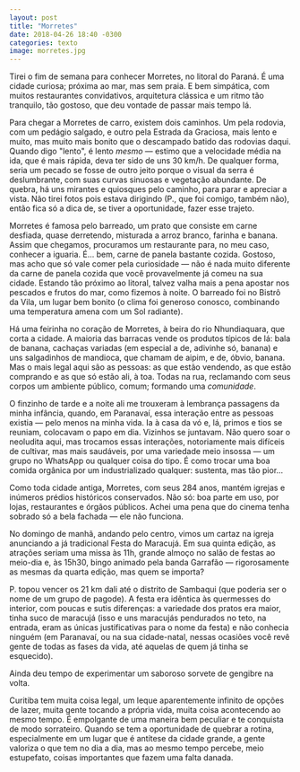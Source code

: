 ```yaml
---
layout: post
title: "Morretes"
date: 2018-04-26 18:40 -0300
categories: texto
image: morretes.jpg
---
```

Tirei o fim de semana para conhecer Morretes, no litoral do Paraná. É uma cidade curiosa; próxima ao mar, mas sem praia. E bem simpática, com muitos restaurantes convidativos, arquitetura clássica e um ritmo tão tranquilo, tão gostoso, que deu vontade de passar mais tempo lá.

Para chegar a Morretes de carro, existem dois caminhos. Um pela rodovia, com um pedágio salgado, e outro pela Estrada da Graciosa, mais lento e muito, mas muito mais bonito que o descampado batido das rodovias daqui. Quando digo "lento", é lento _mesmo_ — estimo que a velocidade média na ida, que é mais rápida, deva ter sido de uns 30 km/h. De qualquer forma, seria um pecado se fosse de outro jeito porque o visual da serra é deslumbrante, com suas curvas sinuosas e vegetação abundante. De quebra, há uns mirantes e quiosques pelo caminho, para parar e apreciar a vista. Não tirei fotos pois estava dirigindo (P., que foi comigo, também não), então fica só a dica de, se tiver a oportunidade, fazer esse trajeto.

Morretes é famosa pelo barreado, um prato que consiste em carne desfiada, quase derretendo, misturada a arroz branco, farinha e banana. Assim que chegamos, procuramos um restaurante para, no meu caso, conhecer a iguaria. É… bem, carne de panela bastante cozida. Gostoso, mas acho que só vale comer pela curiosidade — não é nada muito diferente da carne de panela cozida que você provavelmente já comeu na sua cidade. Estando tão próximo ao litoral, talvez valha mais a pena apostar nos pescados e frutos do mar, como fizemos à noite. O barreado foi no Bistrô da Vila, um lugar bem bonito (o clima foi generoso conosco, combinando uma temperatura amena com um Sol radiante).

Há uma feirinha no coração de Morretes, à beira do rio Nhundiaquara, que corta a cidade. A maioria das barracas vende os produtos típicos de lá: bala de banana, cachaças variadas (em especial a de, adivinhe só, banana) e uns salgadinhos de mandioca, que chamam de aipim, e de, óbvio, banana. Mas o mais legal aqui são as pessoas: as que estão vendendo, as que estão comprando e as que só estão ali, à toa. Todas na rua, reclamando com seus corpos um ambiente público, comum; formando uma _comunidade_.

O finzinho de tarde e a noite ali me trouxeram à lembrança passagens da minha infância, quando, em Paranavaí, essa interação entre as pessoas existia — pelo menos na minha vida. Ia à casa da vó e, lá, primos e tios se reuniam, colocavam o papo em dia. Vizinhos se juntavam. Não quero soar o neoludita aqui, mas trocamos essas interações, notoriamente mais difíceis de cultivar, mas mais saudáveis, por uma variedade meio insossa — um grupo no WhatsApp ou qualquer coisa do tipo. É como trocar uma boa comida orgânica por um industrializado qualquer: sustenta, mas tão pior…

Como toda cidade antiga, Morretes, com seus 284 anos, mantém igrejas e inúmeros prédios históricos conservados. Não só: boa parte em uso, por lojas, restaurantes e órgãos públicos. Achei uma pena que do cinema tenha sobrado só a bela fachada — ele não funciona.

No domingo de manhã, andando pelo centro, vimos um cartaz na igreja anunciando a já tradicional Festa do Maracujá. Em sua quinta edição, as atrações seriam uma missa às 11h, grande almoço no salão de festas ao meio-dia e, às 15h30, bingo animado pela banda Garrafão — rigorosamente as mesmas da quarta edição, mas quem se importa?

P. topou vencer os 21 km dali até o distrito de Sambaqui (que poderia ser o nome de um grupo de pagode). A festa era idêntica às quermesses do interior, com poucas e sutis diferenças: a variedade dos pratos era maior, tinha suco de maracujá (isso e uns maracujás pendurados no teto, na entrada, eram as únicas justificativas para o nome da festa) e não conhecia ninguém (em Paranavaí, ou na sua cidade-natal, nessas ocasiões você revê gente de todas as fases da vida, até aquelas de quem já tinha se esquecido).

Ainda deu tempo de experimentar um saboroso sorvete de gengibre na volta.

Curitiba tem muita coisa legal, um leque aparentemente infinito de opções de lazer, muita gente tocando a própria vida, muita coisa acontecendo ao mesmo tempo. É empolgante de uma maneira bem peculiar e te conquista de modo sorrateiro. Quando se tem a oportunidade de quebrar a rotina, especialmente em um lugar que é antítese da cidade grande, a gente valoriza o que tem no dia a dia, mas ao mesmo tempo percebe, meio estupefato, coisas importantes que fazem uma falta danada.
